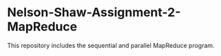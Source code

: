 # Nelson-Shaw-Assignment-2-MapReduce
This repository includes the sequential and parallel MapReduce program.
